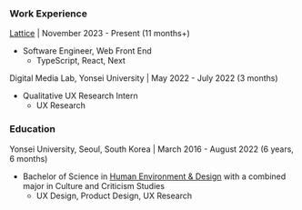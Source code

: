 ### Work Experience

[Lattice](https://www.linkedin.com/company/latticeholdings/) | November 2023 - Present (11 months+)

- Software Engineer, Web Front End
  - TypeScript, React, Next

Digital Media Lab, Yonsei University | May 2022 - July 2022 (3 months)

- Qualitative UX Research Intern
  - UX Research

### Education

Yonsei University, Seoul, South Korea | March 2016 - August 2022 (6 years, 6 months)

- Bachelor of Science in [Human Environment & Design](https://che-en.yonsei.ac.kr/che_en/design/design_intro01.do) with a combined major in Culture and Criticism Studies
  - UX Design, Product Design, UX Research
